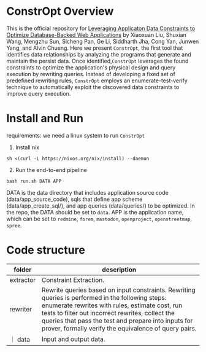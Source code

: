 # ConstrOpt Overview
This is the official repository for [Leveraging Applicaton Data Constraints to Optimize Database-Backed Web Applications](https://arxiv.org/abs/2205.02954) by Xiaoxuan Liu, Shuxian Wang, Mengzhu Sun, Sicheng Pan, Ge Li, Siddharth Jha, Cong Yan, Junwen Yang, and Alvin Chueng. 
Here we present `ConstrOpt`, the first tool that identifies data relationships by analyzing the programs that generate and maintain the persist data. Once identified,`ConstrOpt` leverages the found constraints to optimize the application's physical design and query execution by rewriting queries. Instead of developing a fixed set of predefined rewriting rules, `ConstrOpt` employs an enumerate-test-verify technique to automatically exploit the discovered data constraints to improve query execution. 

# Install and Run
requirements: we need a linux system to run `ConstrOpt`
1. Install nix
```
sh <(curl -L https://nixos.org/nix/install) --daemon
```
2. Run the end-to-end pipeline
```
bash run.sh DATA APP
```
DATA is the data directory that includes application source code (data/app_source_code), sqls that define app scheme (data/app_create_sql/), and app queries (data/queries/) to be optimized. In the repo, the DATA should be set to `data`.
APP is the application name, which can be set to `redmine`, `forem`, `mastodon`, `openproject`, `openstreetmap`, `spree`.

<!-- If should see benchmark results as follows under data directory after running `bash run.sh data redmine`:
![Readme perf](imgs/ "Redmine rewrite performance") -->

# Code structure
| folder | description|
| ----------- | ----------- |
| extractor | Constraint Extraction. |
| rewriter | Rewrite queries based on input constraints. Rewriting queries is performed in the following steps: enumerate rewrites with rules, estimate cost, run tests to filter out incorrect rewrites, collect the queries that pass the test and prepare into inputs for prover, formally verify the equivalence of query pairs.|
｜ data | Input and output data.| 
